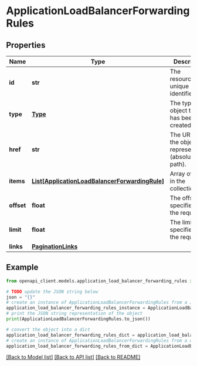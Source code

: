 # ApplicationLoadBalancerForwardingRules


## Properties

Name | Type | Description | Notes
------------ | ------------- | ------------- | -------------
**id** | **str** | The resource&#39;s unique identifier. | [optional] [readonly] 
**type** | [**Type**](Type.md) | The type of object that has been created. | [optional] 
**href** | **str** | The URL to the object representation (absolute path). | [optional] [readonly] 
**items** | [**List[ApplicationLoadBalancerForwardingRule]**](ApplicationLoadBalancerForwardingRule.md) | Array of items in the collection. | [optional] [readonly] 
**offset** | **float** | The offset (if specified in the request). | [optional] 
**limit** | **float** | The limit (if specified in the request). | [optional] 
**links** | [**PaginationLinks**](PaginationLinks.md) |  | [optional] 

## Example

```python
from openapi_client.models.application_load_balancer_forwarding_rules import ApplicationLoadBalancerForwardingRules

# TODO update the JSON string below
json = "{}"
# create an instance of ApplicationLoadBalancerForwardingRules from a JSON string
application_load_balancer_forwarding_rules_instance = ApplicationLoadBalancerForwardingRules.from_json(json)
# print the JSON string representation of the object
print(ApplicationLoadBalancerForwardingRules.to_json())

# convert the object into a dict
application_load_balancer_forwarding_rules_dict = application_load_balancer_forwarding_rules_instance.to_dict()
# create an instance of ApplicationLoadBalancerForwardingRules from a dict
application_load_balancer_forwarding_rules_from_dict = ApplicationLoadBalancerForwardingRules.from_dict(application_load_balancer_forwarding_rules_dict)
```
[[Back to Model list]](../README.md#documentation-for-models) [[Back to API list]](../README.md#documentation-for-api-endpoints) [[Back to README]](../README.md)


